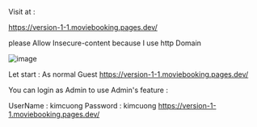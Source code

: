 Visit at :

https://version-1-1.moviebooking.pages.dev/ 

please Allow Insecure-content because I use http Domain

![image](https://user-images.githubusercontent.com/75282610/172365545-80867163-6784-44cf-a263-f0a63f8f4d74.png)


Let start : 
As normal Guest 
https://version-1-1.moviebooking.pages.dev/


You can login as Admin to use Admin's feature : 

UserName : kimcuong
Password : kimcuong
https://version-1-1.moviebooking.pages.dev/



 

